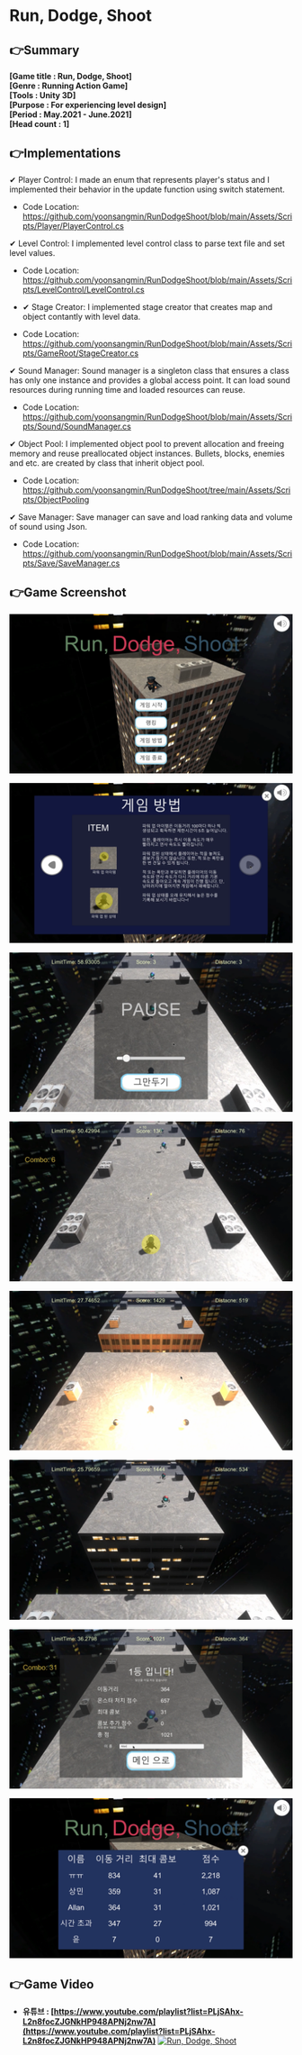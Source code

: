 # Run, Dodge, Shoot

## 👉Summary

**[Game title :  Run, Dodge, Shoot]**  
**[Genre      :  Running Action Game]**  
**[Tools      :  Unity 3D]**  
**[Purpose    :  For experiencing level design]**  
**[Period     :  May.2021 - June.2021]**  
**[Head count :  1]**  

## 👉Implementations

✔ Player Control: I made an enum that represents player's status and I implemented their behavior in the update function using switch statement.
+ Code Location: https://github.com/yoonsangmin/RunDodgeShoot/blob/main/Assets/Scripts/Player/PlayerControl.cs  


✔ Level Control: I implemented level control class to parse text file and set level values.
+ Code Location: https://github.com/yoonsangmin/RunDodgeShoot/blob/main/Assets/Scripts/LevelControl/LevelControl.cs  
 
 
* ✔ Stage Creator: I implemented stage creator that creates map and object contantly with level data.
+ Code Location: https://github.com/yoonsangmin/RunDodgeShoot/blob/main/Assets/Scripts/GameRoot/StageCreator.cs  
 
 
✔ Sound Manager: Sound manager is a singleton class that ensures a class has only one instance and provides a global access point. It can load sound resources during running time and loaded resources can reuse.
+ Code Location: https://github.com/yoonsangmin/RunDodgeShoot/blob/main/Assets/Scripts/Sound/SoundManager.cs  


✔ Object Pool: I implemented object pool to prevent allocation and freeing memory and reuse preallocated object instances. Bullets, blocks, enemies and etc. are created by class that inherit object pool.
+ Code Location: https://github.com/yoonsangmin/RunDodgeShoot/tree/main/Assets/Scripts/ObjectPooling  


✔ Save Manager: Save manager can save and load ranking data and volume of sound using Json.
+ Code Location: https://github.com/yoonsangmin/RunDodgeShoot/blob/main/Assets/Scripts/Save/SaveManager.cs  


## 👉Game Screenshot

![1.png](Images/1.png)

![2.png](Images/2.png)

![3.png](Images/3.png)

![4.png](Images/4.png)

![5.png](Images/5.png)

![6.png](Images/6.png)

![7.png](Images/7.png)

![8.png](Images/8.png)

## 👉Game Video

- **유튜브 : [https://www.youtube.com/playlist?list=PLjSAhx-L2n8focZJGNkHP948APNj2nw7A](https://www.youtube.com/playlist?list=PLjSAhx-L2n8focZJGNkHP948APNj2nw7A)**
[![Run, Dodge, Shoot](https://img.youtube.com/vi/DevAbZc6Ofs/0.jpg)](https://www.youtube.com/watch?v=DevAbZc6Ofs "Run, Dodge, Shoot")
